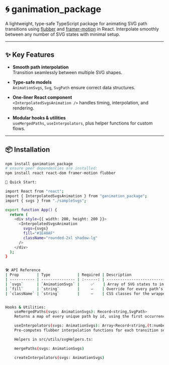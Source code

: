 # 🌀 ganimation_package

A lightweight, type-safe TypeScript package for animating SVG path transitions using [flubber](https://github.com/veltman/flubber) and [framer-motion](https://www.framer.com/motion/) in React. Interpolate smoothly between any number of SVG states with minimal setup.

---

## ✨ Key Features

- **Smooth path interpolation**  
  Transition seamlessly between multiple SVG shapes.

- **Type-safe models**  
  `AnimationSvgs`, `Svg`, `SvgPath` ensure correct data structures.

- **One-liner React component**  
  `<InterpolatedSvgsAnimation />` handles timing, interpolation, and rendering.

- **Modular hooks & utilities**  
  `useMergedPaths`, `useInterpolators`, plus helper functions for custom flows.

---

## 📦 Installation

```bash
npm install ganimation_package
# ensure peer dependencies are installed:
npm install react react-dom framer-motion flubber

🚀 Quick Start:

import React from "react";
import { InterpolatedSvgsAnimation } from "ganimation_package";
import { svgs } from "./sampleSvgs";

export function App() {
  return (
    <div style={{ width: 200, height: 200 }}>
      <InterpolatedSvgsAnimation
        svgs={svgs}
        fill="#1E40AF"
        className="rounded-2xl shadow-lg"
      />
    </div>
  );
}


🛠️ API Reference
| Prop        | Type            | Required | Description                                 |
| ----------- | --------------- | :------: | ------------------------------------------- |
| `svgs`      | `AnimationSvgs` |     ✅    | Array of SVG states to interpolate between. |
| `fill`      | `string`        |     –    | Override for every path’s fill color.       |
| `className` | `string`        |     –    | CSS classes for the wrapper `<div>`.        |


Hooks & Utilities:
    useMergedPaths(svgs: AnimationSvgs): Record<string,SvgPath>
    Returns a map of every unique path by id, using the first occurrence.

    useInterpolators(svgs: AnimationSvgs): Array<Record<string,(t:number)=>string>>
    Pre-computes flubber interpolation functions for each transition segment.

    Helpers in src/utils/svgHelpers.ts:

    mergePaths(svgs: AnimationSvgs)

    createInterpolators(svgs: AnimationSvgs)
```
